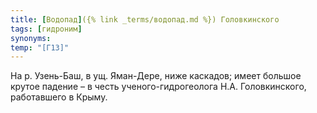 ```yaml
---
title: [Водопад]({% link _terms/водопад.md %}) Головкинского
tags: [гидроним]
synonyms:
temp: "[Г13]"
---
```


На р. Узень-Баш, в ущ. Яман-Дере, ниже каскадов; имеет большое крутое падение –
в честь ученого-гидрогеолога Н.А. Головкинского, работавшего в Крыму.
